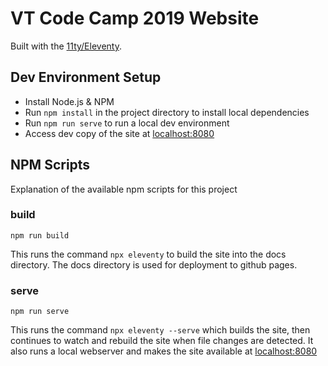 
# VT Code Camp 2019 Website

Built with the [11ty/Eleventy](https://www.11ty.io).


## Dev Environment Setup

* Install Node.js & NPM
* Run `npm install` in the project directory to install local dependencies
* Run `npm run serve` to run a local dev environment
* Access dev copy of the site at [localhost:8080](http://localhost:8080)


## NPM Scripts

Explanation of the available npm scripts for this project

### build

`npm run build`

This runs the command `npx eleventy` to build the site into the docs 
directory.  The docs directory is used for deployment to github pages.

### serve

`npm run serve`

This runs the command `npx eleventy --serve` which builds the site, then 
continues to watch and rebuild the site when file changes are detected. 
It also runs a local webserver and makes the site available at 
[localhost:8080](http://localhost:8080)

